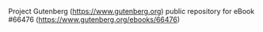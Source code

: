 Project Gutenberg (https://www.gutenberg.org) public repository for
eBook #66476 (https://www.gutenberg.org/ebooks/66476)
